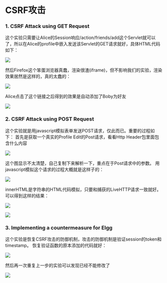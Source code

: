 # CSRF攻击

### 1. CSRF Attack using GET Request

这个实验只需要让Alice的Session响应/action/friends/add这个Servlet就可以了，所以在Alice的profile中嵌入发送该Servlet的GET请求就好，具体HTML代码如下：

![](https://wsine.cn-gd.ufileos.com/image/wsine-blog-image242.png)

然后Firefox这个笨蛋浏览器真蠢，渲染很渣(iframe)，但不影响我们的实验，渲染效果居然是这样的，真的太蠢的：

![](https://wsine.cn-gd.ufileos.com/image/wsine-blog-image243.jpg)

Alice点击了这个链接之后得到的效果是自动添加了Boby为好友

![](https://wsine.cn-gd.ufileos.com/image/wsine-blog-image244.jpg)

### 2. CSRF Attack using POST Request

这个实验就是用javascript模拟表单发送POST请求，仅此而已。重要的过程如下：
首先是获取一个真实的Profile Edit的Post请求，看看Http Header包里面包含什么内容

![](https://wsine.cn-gd.ufileos.com/image/wsine-blog-image245.jpg)

这个图显示不太清楚，自己复制下来解析一下，重点在于Post请求中的参数。
用javascript模拟这个请求的过程大概就是这样子的：

![](https://wsine.cn-gd.ufileos.com/image/wsine-blog-image246.png)

innerHTML是字符串的HTML代码模拟，只要和捕获的LiveHTTP请求一致就好。
可以得到这样的结果：

![](https://wsine.cn-gd.ufileos.com/image/wsine-blog-image247.jpg)

![](https://wsine.cn-gd.ufileos.com/image/wsine-blog-image248.jpg)

### 3. Implementing a countermeasure for Elgg

这个实验是恢复CSRF攻击的防御机制，攻击的防御机制是验证session的token和timestamp。
恢复验证函数的原本添加的代码就好：

![](https://wsine.cn-gd.ufileos.com/image/wsine-blog-image249.jpg)

然后再一次重复上一步的实验可以发现已经不能修改了

![](https://wsine.cn-gd.ufileos.com/image/wsine-blog-image250.jpg)